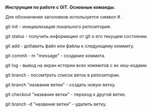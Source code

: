 **Инструкция по работе с GIT. Основные команды.**

Для обозначения заголовков используется символ # .

git init - инициализация локального репозитория.

git status - получить информацию от git о его текущем состоянии.

git add - добавить файл или файлы к следующему коммиту.

git commit - m "message" - создание коммита.

git log - вывод на экран истории всех коммитов с их хеш-кодами.

git branch - посомтреть список веток в репозитории.

git branch "название ветки" - создать новую ветку.

git checkout "название ветки" - переход к другой ветке.

git branch -d "название ветки" - удалить ветку.